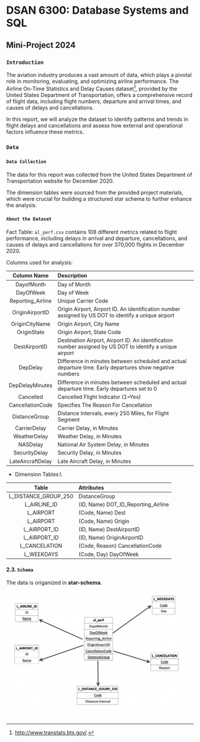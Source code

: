 # DSAN 6300: Database Systems and SQL
## Mini-Project 2024

### `Introduction`
The aviation industry produces a vast amount of data, which plays a pivotal role in monitoring, evaluating, and optimizing airline performance. The Airline On-Time Statistics and Delay Causes dataset[^1], provided by the United States Department of Transportation, offers a comprehensive record of flight data, including flight numbers, departure and arrival times, and causes of delays and cancellations.

In this report, we will analyze the dataset to identify patterns and trends in flight delays and cancellations and assess how external and operational factors influence these metrics.

### `Data`
#### `Data Collection`
The data for this report was collected from the United States Department of Transportation website for December 2020.

The dimension tables were sourced from the provided project materials, which were crucial for building a structured star schema to further enhance the analysis.

#### `About the Dataset`
Fact Table: `al_perf.csv` contains 108 different metrics related to flight performance, including delays in arrival and departure, cancellations, and causes of delays and cancellations for over 370,000 flights in December 2020.

Columns used for analysis:
  
| Column Name| Description | 
| :--------:| :-------| 
| DayofMonth | Day of Month |
|DayOfWeek	|Day of Week|
|Reporting_Airline|	Unique Carrier Code|
|OriginAirportID	|Origin Airport, Airport ID. An identification number assigned by US DOT to identify a unique airport|
|OriginCityName	|Origin Airport, City Name|
|OriginState|	Origin Airport, State Code|
|DestAirportID	|Destination Airport, Airport ID. An identification number assigned by US DOT to identify a unique airport|
|DepDelay|	Difference in minutes between scheduled and actual departure time. Early departures show negative numbers|
|DepDelayMinutes|	Difference in minutes between scheduled and actual departure time. Early departures set to 0|
|Cancelled|	Cancelled Flight Indicator (1=Yes)|
|CancellationCode	|Specifies The Reason For Cancellation|
|DistanceGroup	|Distance Intervals, every 250 Miles, for Flight Segment|
|CarrierDelay|	Carrier Delay, in Minutes|
|WeatherDelay	|Weather Delay, in Minutes|
|NASDelay	|National Air System Delay, in Minutes|
|SecurityDelay	|Security Delay, in Minutes|
|LateAircraftDelay|	Late Aircraft Delay, in Minutes|

- Dimension Tables:\
  
| Table| Attributes| 
| :--------:| :-------| 
|L_DISTANCE_GROUP_250 |DistanceGroup|
|L_AIRLINE_ID |(ID, Name) DOT_ID_Reporting_Airline|
|L_AIRPORT |(Code, Name) Dest|
|L_AIRPORT |(Code, Name) Origin|
|L_AIRPORT_ID| (ID, Name) DestAirportID|
|L_AIRPORT_ID| (ID, Name) OriginAirportID|
|L_CANCELATION| (Code, Reason) CancellationCode|
|L_WEEKDAYS |(Code, Day) DayOfWeek|

#### 2.3. `Schema`
The data is origanized in **star-schema**. 
![](images/star_schema.png)


[^1]:  http://www.transtats.bts.gov/.